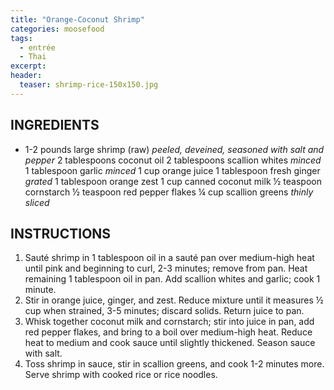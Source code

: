 ```yaml
---
title: "Orange-Coconut Shrimp"
categories: moosefood
tags: 
  - entrée
  - Thai
excerpt:
header:
  teaser: shrimp-rice-150x150.jpg
---
```


## INGREDIENTS
* 1-2 pounds large shrimp (raw) *peeled, deveined, seasoned with salt and pepper*
2 tablespoons coconut oil
2 tablespoons scallion whites *minced*
1 tablespoon garlic *minced*
1 cup orange juice
1 tablespoon fresh ginger *grated*
1 tablespoon orange zest
1 cup canned coconut milk
½ teaspoon cornstarch
½ teaspoon red pepper flakes
¼ cup scallion greens *thinly sliced*

## INSTRUCTIONS
1. Sauté shrimp in 1 tablespoon oil in a sauté pan over medium-high heat until pink and beginning to curl, 2-3 minutes; remove from pan. Heat remaining 1 tablespoon oil in pan. Add scallion whites and garlic; cook 1 minute.
2. Stir in orange juice, ginger, and zest. Reduce mixture until it measures ½ cup when strained, 3-5 minutes; discard solids. Return juice to pan.
3. Whisk together coconut milk and cornstarch; stir into juice in pan, add red pepper flakes, and bring to a boil over medium-high heat. Reduce heat to medium and cook sauce until slightly thickened. Season sauce with salt.
4. Toss shrimp in sauce, stir in scallion greens, and cook 1-2 minutes more. Serve shrimp with cooked rice or rice noodles.
